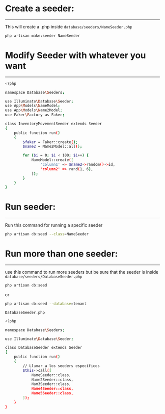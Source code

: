 # Create a seeder:
---
This will create a .php inside `database/seeders/NameSeeder.php`
```sh
php artisan make:seeder NameSeeder
```

# Modify Seeder with whatever you want
---
```sh
<?php

namespace Database\Seeders;

use Illuminate\Database\Seeder;
use App\Models\NameModel;
use App\Models\Name2Model;
use Faker\Factory as Faker;

class InventoryMovementSeeder extends Seeder
{
    public function run()
    {
        $faker = Faker::create();
        $name2 = Name2Model::all();

        for ($i = 0; $i < 100; $i++) {
            NameModel::create([
                'column1' => $name2->random()->id,
                'column2' => rand(1, 6),
            ]);
        }
    }
}
```
# Run seeder:
---
Run this command for running a specific seeder
```sh
php artisan db:seed --class=NameSeeder
```
# Run more than one seeder:
---
use this command to run more seeders but be sure that the seeder is inside `database/seeders/DatabaseSeeder.php`

```sh
php artisan db:seed
```
or 
```sh
php artisan db:seed --database=tenant
```

`DatabaseSeeder.php`
```sh
<?php

namespace Database\Seeders;

use Illuminate\Database\Seeder;

class DatabaseSeeder extends Seeder
{
    public function run()
    {
        // Llamar a los seeders específicos
        $this->call([
            NameSeeder::class,
            Name2Seeder::class,
            Nam3Seeder::class,
            Name4Seeder::class,
            Name5Seeder::class,
        ]);
    }
}

```
